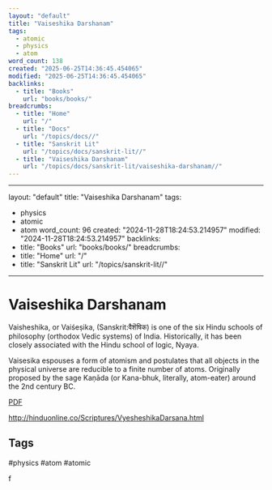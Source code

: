 ```yaml
---
layout: "default"
title: "Vaiseshika Darshanam"
tags:
  - atomic
  - physics
  - atom
word_count: 138
created: "2025-06-25T14:36:45.454065"
modified: "2025-06-25T14:36:45.454065"
backlinks:
  - title: "Books"
    url: "books/books/"
breadcrumbs:
  - title: "Home"
    url: "/"
  - title: "Docs"
    url: "/topics/docs//"
  - title: "Sanskrit Lit"
    url: "/topics/docs/sanskrit-lit//"
  - title: "Vaiseshika Darshanam"
    url: "/topics/docs/sanskrit-lit/vaiseshika-darshanam//"
---
```

---
layout: "default"
title: "Vaiseshika Darshanam"
tags:
  - physics
  - atomic
  - atom
word_count: 96
created: "2024-11-28T18:24:53.214957"
modified: "2024-11-28T18:24:53.214957"
backlinks:
  - title: "Books"
    url: "books/books/"
breadcrumbs:
  - title: "Home"
    url: "/"
  - title: "Sanskrit Lit"
    url: "/topics/sanskrit-lit//"
---
# Vaiseshika Darshanam

Vaisheshika, or Vaiśeṣika, (Sanskrit:वैशॆषिक) is one of the six Hindu schools of philosophy (orthodox Vedic systems) of India. Historically, it has been closely associated with the Hindu school of logic, Nyaya.

Vaisesika espouses a form of atomism and postulates that all objects in the physical universe are reducible to a finite number of atoms. Originally proposed by the sage Kaṇāda (or Kana-bhuk, literally, atom-eater) around the 2nd century BC.


[PDF](http://hinduonline.co/vedicreserve/darshanas/vaisheshika.pdf)

http://hinduonline.co/Scriptures/VyesheshikaDarsana.html


## Tags

#physics #atom #atomic

f